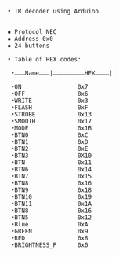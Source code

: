     • IR decoder using Arduino 
                 

    ▪ Protocol NEC
    ▪ Address 0x0
    ▪ 24 buttons

    • Table of HEX codes:

     •………Name………|………………………HEX…………|

     •ON 				0x7
     •OFF      			0x6      
     •WRITE    			0x3	      
     •FLASH  			0xF 	
     •STROBE			0x13	
     •SMOOTH			0x17	
     •MODE	 			0x1B	
     •BTN0				0xC
     •BTN1				0xD
     •BTN2				0xE
     •BTN3				0X10
     •BTN				0x11
     •BTN6				0x14
     •BTN7				0x15
     •BTN8				0x16
     •BTN9				0x18
     •BTN10				0x19
     •BTN11				0x1A			
     •BTN8			    0x16 		
     •BTN5     			0x12	  		 
     •Blue				0xA			
     •GREEN			   	0x9				
     •RED 				0x8    		
     •BRIGHTNESS_P	    0x0			


